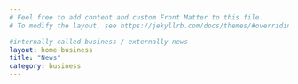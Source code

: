 ```yaml
---
# Feel free to add content and custom Front Matter to this file.
# To modify the layout, see https://jekyllrb.com/docs/themes/#overriding-theme-defaults

#internally called business / externally news
layout: home-business
title: "News"
category: business
---
```

